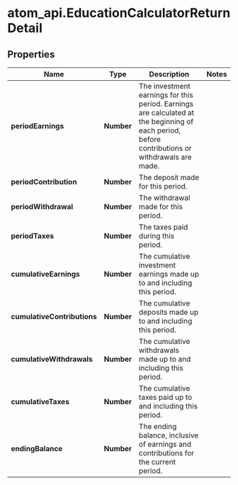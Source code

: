 # atom_api.EducationCalculatorReturnDetail

## Properties
Name | Type | Description | Notes
------------ | ------------- | ------------- | -------------
**periodEarnings** | **Number** | The investment earnings for this period. Earnings are calculated at the beginning of each period, before contributions or withdrawals are made. | 
**periodContribution** | **Number** | The deposit made for this period. | 
**periodWithdrawal** | **Number** | The withdrawal made for this period. | 
**periodTaxes** | **Number** | The taxes paid during this period. | 
**cumulativeEarnings** | **Number** | The cumulative investment earnings made up to and including this period. | 
**cumulativeContributions** | **Number** | The cumulative deposits made up to and including this period. | 
**cumulativeWithdrawals** | **Number** | The cumulative withdrawals made up to and including this period. | 
**cumulativeTaxes** | **Number** | The cumulative taxes paid up to and including this period. | 
**endingBalance** | **Number** | The ending balance, inclusive of earnings and contributions for the current period. | 


